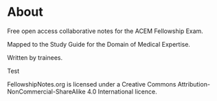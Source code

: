 # About

Free open access collaborative notes for the ACEM Fellowship Exam. 

Mapped to the Study Guide for the Domain of Medical Expertise.

Written by trainees. 

Test













FellowshipNotes.org is licensed under a Creative Commons Attribution-NonCommercial-ShareAlike 4.0 International licence. 


